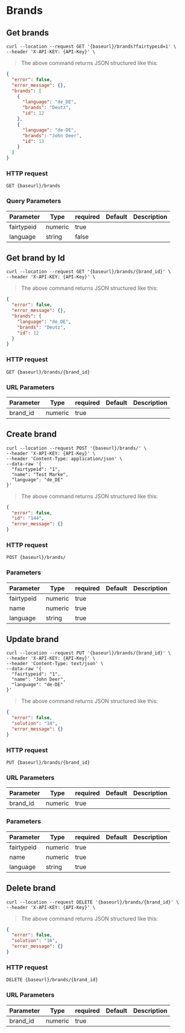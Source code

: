 # Brands

## Get brands

```shell
curl --location --request GET '{baseurl}/brands?fairtypeid=1' \
--header 'X-API-KEY: {API-Key}' \
```

> The above command returns JSON structured like this:

```json
{
  "error": false,
  "error_message": {},
  "brands": [
    {
      "language": "de_DE",
      "brands": "Deutz",
      "id": 12
    },
    {
      "language": "de-DE",
      "brands": "John Deer",
      "id": 13
    }
  ]
}
```

### HTTP request

`GET {baseurl}/brands`

### Query Parameters

Parameter | Type | required | Default | Description
--------- | ---- | -------- | ------- | -----------
fairtypeid | numeric | true |
language | string | false 


## Get brand by Id
```shell
curl --location --request GET '{baseurl}/brands/{brand_id}' \
--header 'X-API-KEY: {API-Key}' \
```

> The above command returns JSON structured like this:

```json
{
  "error": false,
  "error_message": {},
  "brands": {
    "language": "de_DE",
    "brands": "Deutz",
    "id": 12
  }
}
```

### HTTP request

`GET {baseurl}/brands/{brand_id}`

### URL Parameters

Parameter | Type | required | Default | Description
--------- | ---- | -------- | ------- | -----------
brand_id | numeric | true |

## Create brand

```shell
curl --location --request POST '{baseurl}/brands/' \
--header 'X-API-KEY: {API-Key}' \
--header 'Content-Type: application/json' \
--data-raw '{
  "fairtypeid": "1",
  "name": "Test Marke",
  "language": "de_DE"
}'
```

> The above command returns JSON structured like this:

```json
{
  "error": false,
  "id": "144",
  "error_message": {}
}
```

### HTTP request

`POST {baseurl}/brands/`

### Parameters

Parameter | Type | required | Default | Description
--------- | ---- | -------- | ------- | -----------
fairtypeid | numeric | true | | |
name | numeric | true | | |
language | string | true | |


## Update brand

```shell
curl --location --request PUT '{baseurl}/brands/{brand_id}' \
--header 'X-API-KEY: {API-Key}' \
--header 'Content-Type: text/json' \
--data-raw '{
  "fairtypeid": "1",
  "name": "John Deer",
  "language": "de-DE"
}'
```
> The above command returns JSON structured like this:

```json
{
  "error": false,
  "solution": "14",
  "error_message": {}
}
```

### HTTP request

`PUT {baseurl}/brands/{brand_id}`

### URL Parameters
Parameter | Type | required | Default | Description
--------- | ---- | -------- | ------- | -----------
brand_id | numeric | true |


### Parameters

Parameter | Type | required | Default | Description
--------- | ---- | -------- | ------- | -----------
fairtypeid | numeric | true | | |
name | numeric | true | | |
language | string | true | |

## Delete brand

```shell
curl --location --request DELETE '{baseurl}/brands/{brand_id}' \
--header 'X-API-KEY: {API-Key}' \
```

> The above command returns JSON structured like this:

```json
{
  "error": false,
  "solution": "16",
  "error_message": {}
}
```

### HTTP request

`DELETE {baseurl}/brands/{brand_id}`

### URL Parameters
Parameter | Type | required | Default | Description
--------- | ---- | -------- | ------- | -----------
brand_id | numeric | true |
